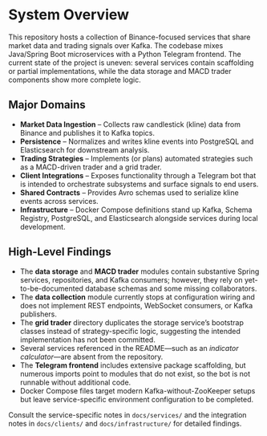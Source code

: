 # System Overview

This repository hosts a collection of Binance-focused services that share market data and trading signals over Kafka. The codebase mixes Java/Spring Boot microservices with a Python Telegram frontend. The current state of the project is uneven: several services contain scaffolding or partial implementations, while the data storage and MACD trader components show more complete logic.

## Major Domains
- **Market Data Ingestion** – Collects raw candlestick (kline) data from Binance and publishes it to Kafka topics.
- **Persistence** – Normalizes and writes kline events into PostgreSQL and Elasticsearch for downstream analysis.
- **Trading Strategies** – Implements (or plans) automated strategies such as a MACD-driven trader and a grid trader.
- **Client Integrations** – Exposes functionality through a Telegram bot that is intended to orchestrate subsystems and surface signals to end users.
- **Shared Contracts** – Provides Avro schemas used to serialize kline events across services.
- **Infrastructure** – Docker Compose definitions stand up Kafka, Schema Registry, PostgreSQL, and Elasticsearch alongside services during local development.

## High-Level Findings
- The **data storage** and **MACD trader** modules contain substantive Spring services, repositories, and Kafka consumers; however, they rely on yet-to-be-documented database schemas and some missing collaborators.
- The **data collection** module currently stops at configuration wiring and does not implement REST endpoints, WebSocket consumers, or Kafka publishers.
- The **grid trader** directory duplicates the storage service’s bootstrap classes instead of strategy-specific logic, suggesting the intended implementation has not been committed.
- Several services referenced in the README—such as an *indicator calculator*—are absent from the repository.
- The **Telegram frontend** includes extensive package scaffolding, but numerous imports point to modules that do not exist, so the bot is not runnable without additional code.
- Docker Compose files target modern Kafka-without-ZooKeeper setups but leave service-specific environment configuration to be completed.

Consult the service-specific notes in `docs/services/` and the integration notes in `docs/clients/` and `docs/infrastructure/` for detailed findings.
